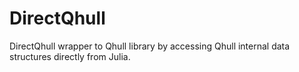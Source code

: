 DirectQhull
===========

DirectQhull wrapper to Qhull library by accessing Qhull internal data structures directly from Julia.

